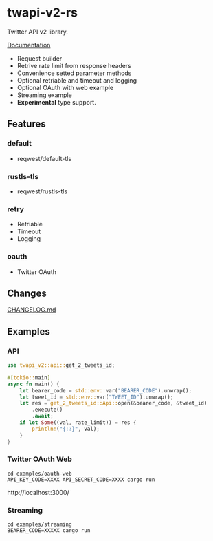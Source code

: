 # twapi-v2-rs

Twitter API v2 library.

[Documentation](https://docs.rs/twapi-v2)

- Request builder
- Retrive rate limit from response headers
- Convenience setted parameter methods
- Optional retriable and timeout and logging
- Optional OAuth with web example
- Streaming example
- **Experimental** type support.

## Features
### default
- reqwest/default-tls

### rustls-tls
- reqwest/rustls-tls

### retry
- Retriable
- Timeout
- Logging

### oauth
- Twitter OAuth

## Changes
[CHANGELOG.md](https://github.com/aoyagikouhei/twapi-v2-rs/blob/main/CHANGELOG.md)

## Examples

### API
```rust
use twapi_v2::api::get_2_tweets_id;

#[tokio::main]
async fn main() {
    let bearer_code = std::env::var("BEARER_CODE").unwrap();
    let tweet_id = std::env::var("TWEET_ID").unwrap();
    let res = get_2_tweets_id::Api::open(&bearer_code, &tweet_id)
        .execute()
        .await;
    if let Some((val, rate_limit)) = res {
        println!("{:?}", val);
    }
}
```

### Twitter OAuth Web
```
cd examples/oauth-web
API_KEY_CODE=XXXX API_SECRET_CODE=XXXX cargo run
```
http://localhost:3000/

### Streaming
```
cd examples/streaming
BEARER_CODE=XXXXX cargo run
```